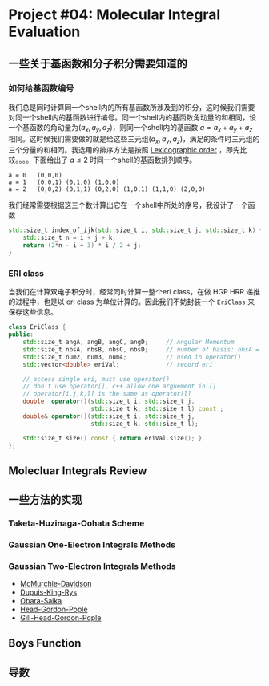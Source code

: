 # Project #04: Molecular Integral Evaluation







## 一些关于基函数和分子积分需要知道的

### 如何给基函数编号

我们总是同时计算同一个shell内的所有基函数所涉及到的积分，这时候我们需要对同一个shell内的基函数进行编号。同一个shell内的基函数角动量的和相同，设一个基函数的角动量为$(a_x, a_y, a_z)$，则同一个shell内的基函数 $a = a_x + a_y + a_z$ 相同。这时候我们需要做的就是给这些三元组$(a_x, a_y, a_z)$，满足的条件时三元组的三个分量的和相同。我选用的排序方法是按照 [Lexicographic order](https://en.wikipedia.org/wiki/Lexicographic_order) ，即先比较。。。。下面给出了 $a \leq 2$ 时同一个shell的基函数排列顺序。

```
a = 0   (0,0,0)
a = 1   (0,0,1) (0,1,0) (1,0,0)
a = 2   (0,0,2) (0,1,1) (0,2,0) (1,0,1) (1,1,0) (2,0,0)
```

我们经常需要根据这三个数计算出它在一个shell中所处的序号，我设计了一个函数

```c++
std::size_t index_of_ijk(std::size_t i, std::size_t j, std::size_t k) {
    std::size_t n = i + j + k;
    return (2*n - i + 3) * i / 2 + j;
}
```





### ERI class

当我们在计算双电子积分时，经常同时计算一整个eri class，在做 HGP HRR 递推的过程中，也是以 eri class 为单位计算的。因此我们不妨封装一个 `EriClass` 来保存这些信息。

```c++
class EriClass {
public:
    std::size_t angA, angB, angC, angD;     // Angular Momentum
    std::size_t nbsA, nbsB, nbsC, nbsD;     // number of basis: nbsA = (angA+1)*(angA+2)/2
    std::size_t num2, num3, num4;           // used in operator()
    std::vector<double> eriVal;             // record eri

    // access single eri, must use operator()
    // don't use operator[], c++ allow one arguement in []
    // operator[i,j,k,l] is the same as operator[l]
    double  operator()(std::size_t i, std::size_t j,
                       std::size_t k, std::size_t l) const ;
    double& operator()(std::size_t i, std::size_t j,
                       std::size_t k, std::size_t l);

    std::size_t size() const { return eriVal.size(); }
};
```

## Molecluar Integrals Review


## 一些方法的实现

### Taketa-Huzinaga-Oohata Scheme


### Gaussian One-Electron Integrals Methods


### Gaussian Two-Electron Integrals Methods

* [McMurchie-Davidson]()
* [Dupuis-King-Rys]()
* [Obara-Saika]()
* [Head-Gordon-Pople]()
* [Gill-Head-Gordon-Pople]()


## Boys Function





## 导数




## 
























